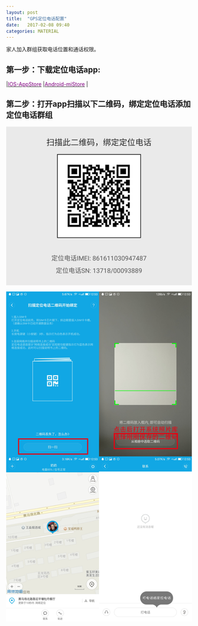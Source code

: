 ```yaml
---
layout: post
title:  "GPS定位电话配置"
date:   2017-02-08 09:40
categories: MATERIAL
---
```


家人加入群组获取电话位置和通话权限。




## 第一步：下载定位电话app:

|[<span style="color: purple">IOS-AppStore</span>](https://itunes.apple.com/us/app/mi-tu-ding-wei-dian-hua/id1100991393?mt=8)        |[<span style="color: purple">Android-miStore</span>](/images/GPSphone.apk) |

## 第二步：打开app扫描以下二维码，绑定定位电话添加定位电话群组

![先长摁保存此二维码到手机，即可使用“从相册中选取二维码”](/images/QR01.jpg)

![先长摁保存此二维码到手机，即可使用“从相册中选取二维码”](/images/screen4.jpg)
